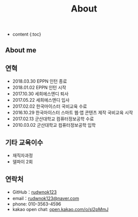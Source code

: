 ﻿---
layout: page
title: About
permalink: /about/
icon: heart
type: page
---

* content
{:toc}

## About me



## 연혁

* 2018.03.30 EPPN 인턴 종료
* 2018.01.02 EPPN 인턴 시작
* 2017.10.30 세희에스앤디 퇴사
* 2017.05.22 세희에스앤디 입사
* 2017.02.02 한국마이스터 국비교육 수료
* 2016.10.29 한국마이스터 스마트 웹·앱 콘텐츠 제작 국비교육 시작
* 2017.02.13 군산대학교 컴퓨터정보공학 수료
* 2010.03.02 군산대학교 컴퓨터정보공학 입학

## 기타 교육이수

* 재직자과정
* 델파이 2회 

## 연락처

* GitHub：[rudwnok123](https://github.com/rudwnok123)
* email：rudwnok123@naver.com
* phone: 010-3563-4596
* kakao open chat: [open.kakao.com/o/sl2pMmJ](https://open.kakao.com/o/sl2pMmJ)



<!--## Comments-->

<!--{% include comments.html %}-->
